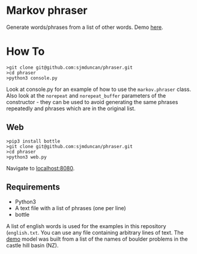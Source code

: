 # Markov phraser

Generate words/phrases from a list of other words. Demo [here](https://boulder.pythonanywhere.com).


# How To

    >git clone git@github.com:sjmduncan/phraser.git
	>cd phraser
	>python3 console.py

Look at console.py for an example of how to use the `markov.phraser`
class. Also look at the `norepeat` and `norepeat_buffer` parameters of
the constructor - they can be used to avoid generating the same
phrases repeatedly and phrases which are in the original list.

## Web

	>pip3 install bottle
	>git clone git@github.com:sjmduncan/phraser.git
	>cd phraser
	>python3 web.py

Navigate to [localhost:8080](http://localhost:8080/).

## Requirements

* Python3
* A text file with a list of phrases (one per line)
* bottle

A list of english words is used for the examples in this repository
(`english.txt`. You can use any file containing arbitrary lines of
text. The [demo](https://boulder.pythonanywhere.com) model was built
from a list of the names of boulder problems in the castle hill basin
(NZ).
